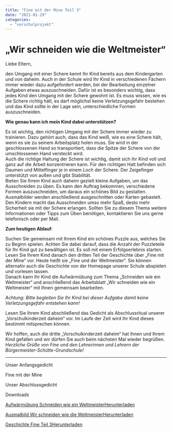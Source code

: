```yaml
---
title: "Fine mit der Mine Teil 3"
date: "2021-01-29"
categories: 
  - "vorschulprojekt"
---
```


# **„Wir schneiden wie die Weltmeister“[](http://www.volksschule-partenkirchen.de/downloads/Vorschulprojekt_Videos/Elterninformation%204%20Vorschulkinderzeit%20daheim.pdf)**

Liebe Eltern,

den Umgang mit einer Schere kennt Ihr Kind bereits aus dem Kindergarten und von daheim. Auch in der Schule wird Ihr Kind in verschiedenen Fächern immer wieder dazu aufgefordert werden, bei der Bearbeitung einzelner Aufgaben etwas auszuschneiden. Dafür ist es besonders wichtig, dass jedes Kind den Umgang mit der Schere gewohnt ist. Es muss wissen, wie es die Schere richtig hält, es darf möglichst keine Verletzungsgefahr bestehen und das Kind sollte in der Lage sein, unterschiedliche Formen auszuschneiden. 

**Wie genau kann ich mein Kind dabei unterstützen?**

Es ist wichtig, den richtigen Umgang mit der Schere immer wieder zu trainieren. Dazu gehört auch, dass das Kind weiß, wie es eine Schere hält, wenn es sie zu seinem Arbeitsplatz holen muss. Sie wird in der geschlossenen Hand so transportiert, dass die Spitze der Schere von der umschlossenen Hand versteckt wird.  
Auch die richtige Haltung der Schere ist wichtig, damit sich ihr Kind voll und ganz auf die Arbeit konzentrieren kann. Für den richtigen Halt befinden sich Daumen und Mittelfinger je in einem Loch der Schere. Der Zeigefinger unterstützt von außen und gibt Stabilität.  
Bieten Sie Ihrem Kind auch daheim gezielt kleine Aufgaben, um das Ausschneiden zu üben. Es kann den Auftrag bekommen, verschiedene Formen auszuschneiden, um daraus ein schönes Bild zu gestalten. Ausmalbilder werden anschließend ausgeschnitten oder Karten gebastelt. Den Kindern macht das Ausschneiden umso mehr Spaß, desto mehr Sicherheit sie mit der Schere erlangen. Sollten Sie zu diesem Thema weitere Informationen oder Tipps zum Üben benötigen, kontaktieren Sie uns gerne telefonisch oder per Mail.

**Zum heutigen Ablauf**:

Suchen Sie gemeinsam mit Ihrem Kind ein schönes Puzzle aus, welches Sie zu Beginn spielen. Achten Sie dabei darauf, dass die Anzahl der Puzzleteile für Ihr Kind gut zu bewältigen ist. Es soll mit einem Erfolgserlebnis starten.  
Lesen Sie Ihrem Kind danach den dritten Teil der Geschichte über „Fine mit der Mine“ vor. Heute heißt sie „Fine und der Weltmeister“. Sie können alternativ auch die Geschichte von der Homepage unserer Schule abspielen und vorlesen lassen.  
Danach kann Ihr Kind die Aufwärmübung zum Thema „Schneiden wie ein Weltmeister“ und anschließend das Arbeitsblatt „Wir schneiden wie ein Weltmeister“ mit Ihnen gemeinsam bearbeiten. 

_Achtung: Bitte begleiten Sie Ihr Kind bei dieser Aufgabe damit keine Verletzungsgefahr entstehen kann!_

Lesen Sie Ihrem Kind abschließend das Gedicht als Abschlussritual unserer  
„Vorschulkinderzeit daheim“ vor. Im Laufe der Zeit wird Ihr Kind dieses bestimmt mitsprechen können.  

Wir hoffen, auch die dritte „Vorschulkinderzeit daheim“ hat Ihnen und Ihrem Kind gefallen und wir dürfen Sie auch beim nächsten Mal wieder begrüßen.  
_Herzliche Grüße von Fine und den Lehrerinnen und Lehrern der Bürgermeister-Schütte-Grundschule!_

* * *

Unser Anfangsgedicht

Fine mit der Mine

Unser Abschlussgedicht

Downloads

[Aufwärmübung Schneiden wie ein Weltmeister](https://volksschule-partenkirchen.de/wp-content/uploads/Aufwärmübung-Schneiden-wie-ein-Weltmeister.pdf)[Herunterladen](https://volksschule-partenkirchen.de/wp-content/uploads/Aufwärmübung-Schneiden-wie-ein-Weltmeister.pdf)

[Ausmalbild Wir schneiden wie die Weltmeister](https://volksschule-partenkirchen.de/wp-content/uploads/Ausmalbild-Wir-schneiden-wie-die-Weltmeister.pdf)[Herunterladen](https://volksschule-partenkirchen.de/wp-content/uploads/Ausmalbild-Wir-schneiden-wie-die-Weltmeister.pdf)

[Geschichte Fine Teil 3](https://volksschule-partenkirchen.de/wp-content/uploads/Geschichte-Fine-Teil-3.pdf)[Herunterladen](https://volksschule-partenkirchen.de/wp-content/uploads/Geschichte-Fine-Teil-3.pdf)
